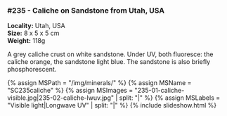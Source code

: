 
### #235 - Caliche on Sandstone from Utah, USA

**Locality:** Utah, USA  
**Size:** 8 x 5 x 5 cm  
**Weight:** 118g  

A grey caliche crust on white sandstone. Under UV, both fluoresce: the caliche
orange, the sandstone light blue. The sandstone is also briefly phosphorescent.

{% assign MSPath = "/img/minerals/" %}
{% assign MSName = "SC235caliche" %}
{% assign MSImages = "235-01-caliche-visible.jpg|235-02-caliche-lwuv.jpg" | split: "|" %}
{% assign MSLabels = "Visible light|Longwave UV" | split: "|" %}
{% include slideshow.html %}

